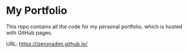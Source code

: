 # My Portfolio

This repo contains all the code for my personal portfolio, which is hosted with GitHub pages. 

URL: https://izeronadim.github.io/
